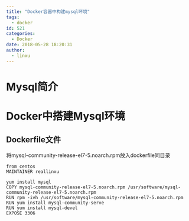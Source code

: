 ```yaml
---
title: "Docker容器中构建mysql环境"
tags:
  - docker
id: 521
categories:
  - Docker
date: 2018-05-28 18:20:31
author: 
  - linxu
---
```


# Mysql简介 #
# Docker中搭建Mysql环境 #
## Dockerfile文件 ##
将mysql-community-release-el7-5.noarch.rpm放入dockerfile同目录
```
from centos
MAINTAINER reallinxu

yum install mysql
COPY mysql-community-release-el7-5.noarch.rpm /usr/software/mysql-community-release-el7-5.noarch.rpm
RUN rpm -ivh /usr/software/mysql-community-release-el7-5.noarch.rpm
RUN yum install mysql-community-serve
RUN yum install mysql-devel
EXPOSE 3306
```